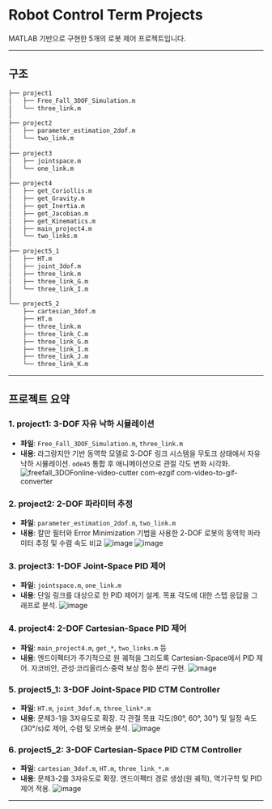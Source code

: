 # Robot Control Term Projects

MATLAB 기반으로 구현한 5개의 로봇 제어 프로젝트입니다. 

---

## 구조
```bash
├── project1
│   ├── Free_Fall_3DOF_Simulation.m
│   └── three_link.m
│
├── project2
│   ├── parameter_estimation_2dof.m
│   └── two_link.m
│
├── project3
│   ├── jointspace.m
│   └── one_link.m
│
├── project4
│   ├── get_Coriollis.m
│   ├── get_Gravity.m
│   ├── get_Inertia.m
│   ├── get_Jacobian.m
│   ├── get_Kinematics.m
│   ├── main_project4.m
│   └── two_links.m
│
├── project5_1
│   ├── HT.m
│   ├── joint_3dof.m
│   ├── three_link.m
│   ├── three_link_G.m
│   └── three_link_I.m
│
└── project5_2
    ├── cartesian_3dof.m
    ├── HT.m
    ├── three_link.m
    ├── three_link_C.m
    ├── three_link_G.m
    ├── three_link_I.m
    ├── three_link_J.m
    └── three_link_K.m
```
---


## 프로젝트 요약

### 1. project1: 3-DOF 자유 낙하 시뮬레이션  
- **파일**: `Free_Fall_3DOF_Simulation.m`, `three_link.m`  
- **내용**: 라그랑지안 기반 동역학 모델로 3-DOF 링크 시스템을 무토크 상태에서 자유 낙하 시뮬레이션. `ode45` 통합 후 애니메이션으로 관절 각도 변화 시각화.
![freefall_3DOFonline-video-cutter com-ezgif com-video-to-gif-converter](https://github.com/user-attachments/assets/50790802-bdb7-454a-bb15-009caaac11c3)

### 2. project2: 2-DOF 파라미터 추정  
- **파일**: `parameter_estimation_2dof.m`, `two_link.m`  
- **내용**: 칼만 필터와 Error Minimization 기법을 사용한 2-DOF 로봇의 동역학 파라미터 추정 및 수렴 속도 비교
![image](https://github.com/user-attachments/assets/88f66cc1-4d5c-4603-9893-7a1cdf6c8d23)
![image](https://github.com/user-attachments/assets/4747ca49-47af-4bc2-b9e5-b0c984f8454a)

### 3. project3: 1-DOF Joint-Space PID 제어  
- **파일**: `jointspace.m`, `one_link.m`  
- **내용**: 단일 링크를 대상으로 한 PID 제어기 설계. 목표 각도에 대한 스텝 응답을 그래프로 분석.
![image](https://github.com/user-attachments/assets/06c86c68-ffa0-416f-afad-1e11ef81328c)

### 4. project4: 2-DOF Cartesian-Space PID 제어  
- **파일**: `main_project4.m`, `get_*`, `two_links.m` 등  
- **내용**: 엔드이펙터가 주기적으로 원 궤적을 그리도록 Cartesian-Space에서 PID 제어. 자코비안, 관성·코리올리스·중력 보상 함수 분리 구현.
![image](https://github.com/user-attachments/assets/64a2abcb-129b-4455-b6c8-59f2714c99b1)

### 5. project5_1: 3-DOF Joint-Space PID CTM Controller  
- **파일**: `HT.m`, `joint_3dof.m`, `three_link*.m`  
- **내용**: 문제3-1을 3자유도로 확장. 각 관절 목표 각도(90°, 60°, 30°) 및 일정 속도(30°/s)로 제어, 수렴 및 오버슛 분석.
![image](https://github.com/user-attachments/assets/b07bcb31-81c9-4c13-b5f3-63b1b7c281f7)

### 6. project5_2: 3-DOF Cartesian-Space PID CTM Controller  
- **파일**: `cartesian_3dof.m`, `HT.m`, `three_link_*.m`  
- **내용**: 문제3-2를 3자유도로 확장. 엔드이펙터 경로 생성(원 궤적), 역기구학 및 PID 제어 적용.
![image](https://github.com/user-attachments/assets/ca25d815-be78-4b57-a289-37b5ace05cdf)

---
